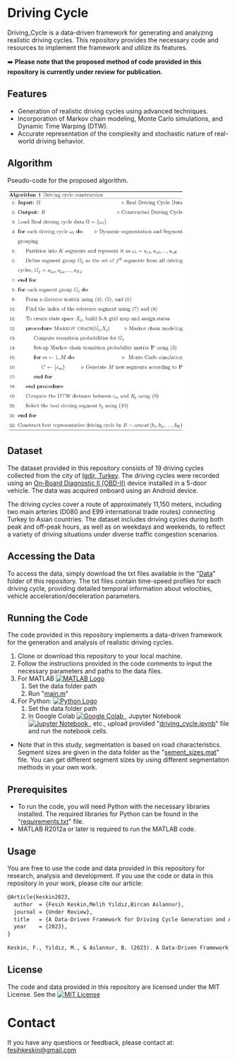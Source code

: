 # Driving Cycle

Driving_Cycle is a data-driven framework for generating and analyzing realistic driving cycles. This repository provides the necessary code and resources to implement the framework and utilize its features.

➡️ **Please note that the proposed method of code provided in this repository is currently under review for publication.**

## Features

-   Generation of realistic driving cycles using advanced techniques.
-   Incorporation of Markov chain modeling, Monte Carlo simulations, and Dynamic Time Warping (DTW).
-   Accurate representation of the complexity and stochastic nature of real-world driving behavior.

## Algorithm
Pseudo-code for the proposed algorithm.
<div align="left">
    <tr>
      <th><img src="images/algorithm.png" width=400 heigth=400></th>
    </tr>
</div>

## Dataset
The dataset provided in this repository consists of 19 driving cycles collected from the city of [Igdir, Turkey](https://www.google.com/maps/dir/39.9216343,44.0418135/39.9200546,44.0435517/39.9225889,44.0442167/39.9337557,44.0489844/39.9375393,44.079913/39.9372601,44.0802923/39.9043953,44.0609652/39.9193395,44.0416492/@39.9206967,44.0585684,14z/data=!4m2!4m1!3e0?entry=ttu). The driving cycles were recorded using an [On-Board Diagnostic II (OBD-II)](https://en.wikipedia.org/wiki/On-board_diagnostics) device installed in a 5-door vehicle. The data was acquired onboard using an Android device.
 
The driving cycles cover a route of approximately 11,150 meters, including two main arteries (D080 and E99 international trade routes) connecting Turkey to Asian countries. The dataset includes driving cycles during both peak and off-peak hours, as well as on weekdays and weekends, to reflect a variety of driving situations under diverse traffic congestion scenarios.

## Accessing the Data
To access the data, simply download the txt files available in the "[Data](https://github.com/fesihkeskin/Driving_Cycle/tree/main/Data)" folder of this repository. The txt files contain time-speed profiles for each driving cycle, providing detailed temporal information about velocities, vehicle acceleration/deceleration parameters.

## Running the Code
The code provided in this repository implements a data-driven framework for the generation and analysis of realistic driving cycles.
1. Clone or download this repository to your local machine.
2. Follow the instructions provided in the code comments to input the necessary parameters and paths to the data files.
3. For MATLAB <a href="https://www.mathworks.com/"> <img src="https://upload.wikimedia.org/wikipedia/commons/2/21/Matlab_Logo.png" alt="MATLAB Logo" height="20"> </a>
   1. Set the data folder path
   2. Run "[main.m](https://github.com/fesihkeskin/Driving_Cycle/blob/main/main.m)"
4. For Python: <a href="https://www.python.org/"> <img src="https://www.python.org/static/community_logos/python-logo-generic.svg" alt="Python Logo" height="20"> </a>
   1. Set the data folder path
   2. In Google Colab <a href="https://colab.research.google.com/"> <img src="https://colab.research.google.com/img/colab_favicon_256px.png" alt="Google Colab"  height="20"> </a>, Jupyter Notebook <a href="https://jupyter.org/"> <img src="https://upload.wikimedia.org/wikipedia/commons/thumb/3/38/Jupyter_logo.svg/1200px-Jupyter_logo.svg.png" alt="Jupyter Notebook" height="20"> </a>, etc., upload provided "[driving_cycle.ipynb](https://github.com/fesihkeskin/Driving_Cycle/blob/main/driving_cycle.ipynb)" file and run the notebook cells.
* Note that in this study, segmentation is based on road characteristics. Segment sizes are given in the data folder as the "[sement_sizes.mat](https://github.com/fesihkeskin/Driving_Cycle/blob/main/Data/segment_sizes.mat)" file. You can get different segment sizes by using different segmentation methods in your own work.
## Prerequisites
- To run the code, you will need Python with the necessary libraries installed. The required libraries for Python can be found in the "[requirements.txt](https://github.com/fesihkeskin/Driving_Cycle/blob/main/requirements.txt)" file.
- MATLAB R2012a or later is required to run the MATLAB code.

## Usage
You are free to use the code and data provided in this repository for research, analysis and development. 
If you use the code or data in this repository in your work, please cite our article:
```diff
@Article{keskin2023,
  author  = {Fesih Keskin,Melih Yıldız,Bircan Aslannur},
  journal = {Under Review},
  title   = {A Data-Driven Framework for Driving Cycle Generation and Analysis},
  year    = {2023},
}
```
```diff
Keskin, F., Yıldız, M., & Aslannur, B. (2023). A Data-Driven Framework for Driving Cycle Generation and Analysis. Under Review.
```

## License
The code and data provided in this repository are licensed under the MIT License. See the [![MIT License](https://img.shields.io/badge/License-MIT-green.svg)](https://choosealicense.com/licenses/mit/)

# Contact
If you have any questions or feedback, please contact at: [fesihkeskin@gmail.com](mailto:fesihkeskin@gmail.com)
